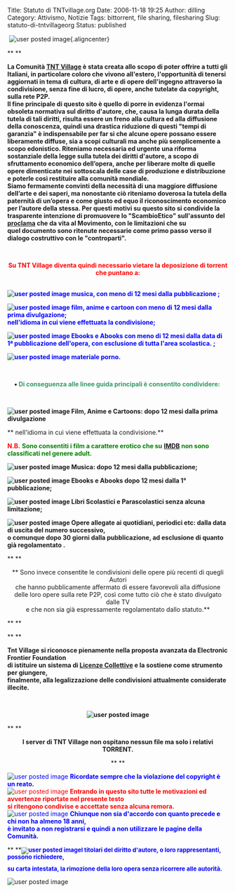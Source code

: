 Title: Statuto di TNTvillage.org
Date: 2006-11-18 19:25
Author: dilling
Category: Attivismo, Notizie
Tags: bittorrent, file sharing, filesharing
Slug: statuto-di-tntvillageorg
Status: published

<span style="color: blue;">**<span style="font-size: 14pt; line-height: 100%;"> </span>**</span>![user posted image](http://blog.tntvillage.scambioetico.org/wp-content/uploads/2009/07/welcome4hg.gif){.aligncenter}

** **

**La Comunità [TNT Village](http://www.tntvillage.org/?act=allreleases) è stata creata allo scopo di poter offrire a tutti gli Italiani, in particolare coloro che vivono all'estero, l'opportunità di tenersi aggiornati in tema di cultura, di arte e di opere dell'ingegno attraverso la condivisione, senza fine di lucro, di opere, anche tutelate da copyright, sulla rete P2P.  
Il fine principale di questo sito è quello di porre in evidenza l'ormai obsoleta normativa sul diritto d'autore, che, causa la lunga durata della tutela di tali diritti, risulta essere un freno alla cultura ed alla diffusione della conoscenza, quindi una drastica riduzione di questi "tempi di garanzia" è indispensabile per far si che alcune opere possano essere liberamente diffuse, sia a scopi culturali ma anche più semplicemente a scopo edonistico. Riteniamo necessaria ed urgente una riforma sostanziale della legge sulla tutela dei diritti d'autore, a scopo di sfruttamento economico dell’opera, anche per liberare molte di quelle opere dimenticate nei sottoscala delle case di produzione e distribuzione e poterle così restituire alla comunità mondiale.  
Siamo fermamente convinti della necessità di una maggiore diffusione dell’arte e dei saperi, ma nonostante ciò riteniamo doverosa la tutela della paternità di un’opera e come giusto ed equo il riconoscimento economico per l’autore della stessa. Per questi motivi su questo sito si condivide la trasparente intenzione di promuovere lo "ScambioEtico" sull'assunto del [proclama](http://blog.tntvillage.scambioetico.org/?page_id=2544) che da vita al Movimento, con le limitazioni che su quel documento sono ritenute necessarie come primo passo verso il dialogo costruttivo con le "controparti".<span style="color: blue;"> </span>**

<div style="text-align: center;">

**<!--more-->**

</div>

<div>

**<span style="color: red;"> </span>**

</div>

<div style="text-align: center;">

**<span style="color: red;">Su TNT Village diventa quindi necessario vietare la deposizione di torrent che puntano a:</span>**

</div>

<div style="text-align: left;">

**<span style="color: red;">   
</span><span style="color: blue;">![user posted image](http://blog.tntvillage.scambioetico.org/wp-content/uploads/2009/07/stellina.gif) musica, con meno di 12 mesi dalla pubblicazione ;</span>**

</div>

<div>

**<span style="color: blue;">![user posted image](http://blog.tntvillage.scambioetico.org/wp-content/uploads/2009/07/stellina.gif) film, anime e cartoon con meno di 12 mesi dalla prima divulgazione;  
nell'idioma in cui viene effettuata la condivisione;</span>**

</div>

<div>

**<span style="color: blue;">![user posted image](http://blog.tntvillage.scambioetico.org/wp-content/uploads/2009/07/stellina.gif) Ebooks e Abooks con meno di 12 mesi dalla data di 1ª pubblicazione dell'opera, con esclusione di tutta l'area scolastica. ;</span>**

</div>

<div>

**<span style="color: blue;">![user posted image](http://blog.tntvillage.scambioetico.org/wp-content/uploads/2009/07/stellina.gif) materiale porno.</span>**

</div>

<div>

**<span style="color: blue;"> </span>**

</div>

<div style="text-align: center;">

**<span style="color: blue;"><span style="color: #000000;">• <span style="color: #339966;">Di conseguenza alle linee guida principali è consentito condividere:</span></span><span style="color: #339966;"> </span></span>**

</div>

<div>

**<span style="color: blue;"> </span>**

</div>

<div>

**![user posted image](http://blog.tntvillage.scambioetico.org/wp-content/uploads/2009/07/stellina.gif) Film, Anime e Cartoons: dopo 12 mesi dalla prima divulgazione**

</div>

<div>

** nell'idioma in cui viene effettuata la condivisione.**

</div>

<div>

<span style="color: red;">**N.B.**</span><span style="color: green;"> **Sono consentiti i film a carattere erotico che su** [**IMDB**](http://www.imdb.com/)</span>**<span style="color: green;"> non sono classificati nel genere adult.</span>**

</div>

<div>

**![user posted image](http://blog.tntvillage.scambioetico.org/wp-content/uploads/2009/07/stellina.gif) Musica: dopo 12 mesi dalla pubblicazione;**

</div>

<div>

**![user posted image](http://blog.tntvillage.scambioetico.org/wp-content/uploads/2009/07/stellina.gif) Ebooks e Abooks dopo 12 mesi dalla 1° pubblicazione;**

</div>

<div>

**![user posted image](http://blog.tntvillage.scambioetico.org/wp-content/uploads/2009/07/stellina.gif) Libri Scolastici e Parascolastici senza alcuna limitazione;**

</div>

<div>

**![user posted image](http://blog.tntvillage.scambioetico.org/wp-content/uploads/2009/07/stellina.gif) Opere allegate ai quotidiani, periodici etc: dalla data di uscita del numero successivo,  
o comunque dopo 30 giorni dalla pubblicazione, ad esclusione di quanto già regolamentato .**

</div>

<div>

** **

</div>

<div style="text-align: center;">

** Sono invece consentite le condivisioni delle opere più recenti di quegli Autori  
che hanno pubblicamente affermato di essere favorevoli alla diffusione  
delle loro opere sulla rete P2P, così come tutto ciò che è stato divulgato dalle TV  
e che non sia già espressamente regolamentato dallo statuto.**

</div>

<div>

** **

</div>

<div>

** **

</div>

<div>

**Tnt Village si riconosce pienamente nella proposta avanzata da Electronic Frontier Foundation  
di istituire un sistema di [Licenze Collettive](http://www.eff.org/pages/better-way-forward-voluntary-collective-licensing-music-file-sharing) e la sostiene come strumento per giungere,  
finalmente, alla legalizzazione delle condivisioni attualmente considerate illecite.**

</div>

<div>

**<span style="color: blue;"> </span>**

</div>

<div style="text-align: center;">

**![user posted image](http://img383.imageshack.us/img383/382/disclaimer4nb.gif)**

</div>

<div>

** **

</div>

<div style="text-align: center;">

**I server di TNT Village non ospitano nessun file ma solo i relativi TORRENT.**

</div>

<div style="text-align: center;">

** **

</div>

<div>

<span style="color: blue;">![user posted image](http://blog.tntvillage.scambioetico.org/wp-content/uploads/2009/07/stellina.gif) **Ricordate sempre che la violazione del copyright è un reato.**</span>  
<span style="color: red;">![user posted image](http://blog.tntvillage.scambioetico.org/wp-content/uploads/2009/07/stellina.gif) **Entrando in questo sito tutte le motivazioni ed avvertenze riportate nel presente testo  
si ritengono condivise e accettate senza alcuna remora.**</span>  
<span style="color: blue;">![user posted image](http://blog.tntvillage.scambioetico.org/wp-content/uploads/2009/07/stellina.gif) **Chiunque non sia d'accordo con quanto precede e chi non ha almeno 18 anni,  
è invitato a non registrarsi e quindi a non utilizzare le pagine della Comunità.**</span>

</div>

<div>

** **<span style="color: orange;"><span style="font-size: 10pt; line-height: 100%;">****<span style="color: blue;"><span style="color: blue;">![user posted image](http://blog.tntvillage.scambioetico.org/wp-content/uploads/2009/07/stellina.gif)</span>I titolari del diritto d'autore, o loro rappresentanti, possono richiedere,</span>****</span></span>

</div>

<div>

<span style="color: orange;"><span style="font-size: 10pt; line-height: 100%;">****<span style="color: blue;">su carta intestata, la rimozione della loro opera senza ricorrere alle autorità.</span>****</span></span>

</div>

![user posted image](http://blog.tntvillage.scambioetico.org/wp-content/uploads/2009/07/buonapermanenza4di.gif)
